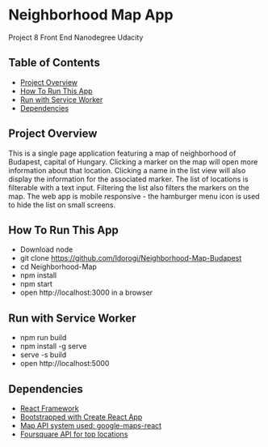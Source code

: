 # Neighborhood Map App

Project 8 Front End Nanodegree Udacity

## Table of Contents

* [Project Overview](Project-Overview)
* [How To Run This App](How-To-Run-This-App)
* [Run with Service Worker](Run-with-Service-Worker)
* [Dependencies](Dependencies)

## Project Overview

This is a single page application featuring a map of neighborhood of Budapest, capital of Hungary. Clicking a marker on the map will open more information about that location. Clicking a name in the list view will also display the information for the associated marker. The list of locations is filterable with a text input. Filtering the list also filters the markers on the map. The web app is mobile responsive - the hamburger menu icon is used to hide the list on small screens.

## How To Run This App

* Download node
* git clone https://github.com/ldorogi/Neighborhood-Map-Budapest
* cd Neighborhood-Map
* npm install
* npm start
* open http://localhost:3000 in a browser

## Run with Service Worker 

* npm run build
* npm install -g serve
* serve -s build
* open http://localhost:5000

## Dependencies

* [React Framework](https://reactjs.org/)
* [Bootstrapped with Create React App](https://github.com/facebook/create-react-app)
* [Map API system used: google-maps-react](https://github.com/fullstackreact/google-maps-react)
* [Foursquare API for top locations](https://foursquare.com/)